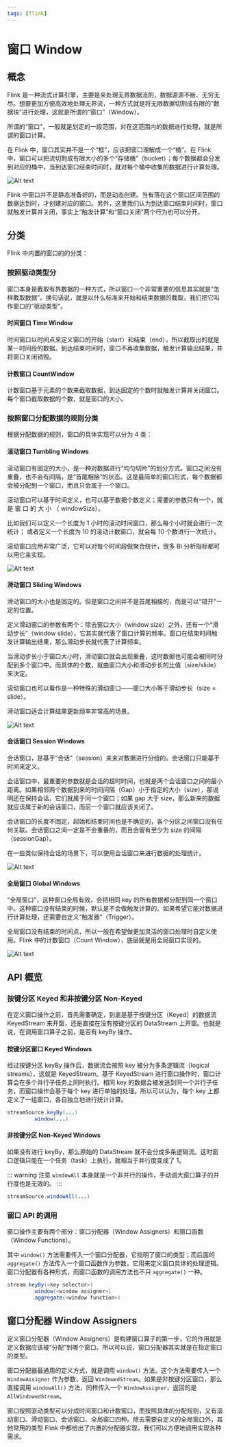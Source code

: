 ```yaml
---
tags: [flink]
---
```


# 窗口 Window

## 概念

Flink 是一种流式计算引擎，主要是来处理无界数据流的，数据源源不断、无穷无尽。想要更加方便高效地处理无界流，一种方式就是将无限数据切割成有限的“数据块”进行处理，这就是所谓的“窗口”（Window）。

所谓的“窗口”，一般就是划定的一段范围，对在这范围内的数据进行处理，就是所谓的窗口计算。

在 Flink 中，窗口其实并不是一个“框”，应该把窗口理解成一个“桶”。在 Flink 中，窗口可以把流切割成有限大小的多个“存储桶”（bucket）；每个数据都会分发到对应的桶中，当到达窗口结束时间时，就对每个桶中收集的数据进行计算处理。

![Alt text](images/1-%E7%AA%97%E5%8F%A3/image.png)

Flink 中窗口并不是静态准备好的，而是动态创建。当有落在这个窗口区间范围的数据达到时，才创建对应的窗口。另外，这里我们认为到达窗口结束时间时，窗口就触发计算并关闭，事实上“触发计算”和“窗口关闭”两个行为也可以分开。

## 分类

Flink 中内置的窗口的的分类：

### 按照驱动类型分

窗口本身是截取有界数据的一种方式，所以窗口一个非常重要的信息其实就是“怎样截取数据”。换句话说，就是以什么标准来开始和结束数据的截取，我们把它叫作窗口的“驱动类型”。

#### 时间窗口 Time Window

时间窗口以时间点来定义窗口的开始（start）和结束（end），所以截取出的就是某一时间段的数据。到达结束时间时，窗口不再收集数据，触发计算输出结果，并将窗口关闭销毁。

#### 计数窗口 CountWindow

计数窗口基于元素的个数来截取数据，到达固定的个数时就触发计算并关闭窗口。每个窗口截取数据的个数，就是窗口的大小。

### 按照窗口分配数据的规则分类

根据分配数据的规则，窗口的具体实现可以分为 4 类：

#### 滚动窗口 Tumbling Windows

滚动窗口有固定的大小，是一种对数据进行“均匀切片”的划分方式。窗口之间没有重叠，也不会有间隔，是“首尾相接”的状态。这是最简单的窗口形式，每个数据都会被分配到一个窗口，而且只会属于一个窗口。

滚动窗口可以基于时间定义，也可以基于数据个数定义；需要的参数只有一个，就 是 窗 口 的 大 小 （ windowSize）。

比如我们可以定义一个长度为 1 小时的滚动时间窗口，那么每个小时就会进行一次统计；
或者定义一个长度为 10 的滚动计数窗口，就会每 10 个数进行一次统计。

滚动窗口应用非常广泛，它可以对每个时间段做聚合统计，很多 BI 分析指标都可以用它来实现。

![Alt text](<images/1-窗口 Window/image.png>)

#### 滑动窗口 Sliding Windows

滑动窗口的大小也是固定的。但是窗口之间并不是首尾相接的，而是可以“错开”一定的位置。

定义滑动窗口的参数有两个：除去窗口大小（window size）之外，还有一个“滑动步长”（window slide），它其实就代表了窗口计算的频率。窗口在结束时间触发计算输出结果，那么滑动步长就代表了计算频率。

当滑动步长小于窗口大小时，滑动窗口就会出现重叠，这时数据也可能会被同时分配到多个窗口中。而具体的个数，就由窗口大小和滑动步长的比值（size/slide）来决定。

滚动窗口也可以看作是一种特殊的滑动窗口——窗口大小等于滑动步长（size = slide）。

滑动窗口适合计算结果更新频率非常高的场景。

![Alt text](<images/1-窗口 Window/image-1.png>)

#### 会话窗口 Session Windows

会话窗口，是基于“会话”（session）来来对数据进行分组的。会话窗口只能基于时间来定义。

会话窗口中，最重要的参数就是会话的超时时间，也就是两个会话窗口之间的最小距离。如果相邻两个数据到来的时间间隔（Gap）小于指定的大小（size），那说明还在保持会话，它们就属于同一个窗口；如果 gap 大于 size，那么新来的数据就应该属于新的会话窗口，而前一个窗口就应该关闭了。

会话窗口的长度不固定，起始和结束时间也是不确定的，各个分区之间窗口没有任何关联。会话窗口之间一定是不会重叠的，而且会留有至少为 size 的间隔（sessionGap）。

在一些类似保持会话的场景下，可以使用会话窗口来进行数据的处理统计。

![Alt text](<images/1-窗口 Window/image-2.png>)

#### 全局窗口 Global Windows

“全局窗口”，这种窗口全局有效，会把相同 key 的所有数据都分配到同一个窗口中。这种窗口没有结束的时候，默认是不会做触发计算的。如果希望它能对数据进行计算处理，还需要自定义“触发器”（Trigger）。

全局窗口没有结束的时间点，所以一般在希望做更加灵活的窗口处理时自定义使用。Flink 中的计数窗口（Count Window），底层就是用全局窗口实现的。

![Alt text](<images/1-窗口 Window/image-3.png>)

## API 概览

### 按键分区 Keyed 和非按键分区 Non-Keyed

在定义窗口操作之前，首先需要确定，到底是基于按键分区（Keyed）的数据流 KeyedStream 来开窗，还是直接在没有按键分区的 DataStream 上开窗。也就是说，在调用窗口算子之前，是否有 keyBy 操作。

#### 按键分区窗口 Keyed Windows

经过按键分区 keyBy 操作后，数据流会按照 key 被分为多条逻辑流（logical streams），这就是 KeyedStream。基于 KeyedStream 进行窗口操作时，窗口计算会在多个并行子任务上同时执行。相同 key 的数据会被发送到同一个并行子任务，而窗口操作会基于每个 key 进行单独的处理。所以可以认为，每个 key 上都定义了一组窗口，各自独立地进行统计计算。

```java
streamSource.keyBy(...)
        .window(...)
```

#### 非按键分区 Non-Keyed Windows

如果没有进行 keyBy，那么原始的 DataStream 就不会分成多条逻辑流。这时窗口逻辑只能在一个任务（task）上执行，就相当于并行度变成了 1。

::: warning 注意
`windowAll` 本身就是一个非并行的操作，手动调大窗口算子的并行度也是无效的。
:::

```java
streamSource.windowAll(...)
```

### 窗口 API 的调用

窗口操作主要有两个部分：窗口分配器（Window Assigners）和窗口函数（Window Functions）。

其中 `window()` 方法需要传入一个窗口分配器，它指明了窗口的类型；而后面的 `aggregate()` 方法传入一个窗口函数作为参数，它用来定义窗口具体的处理逻辑。窗口分配器有各种形式，而窗口函数的调用方法也不只 `aggregate()` 一种。

```java
stream.keyBy(<key selector>)
        .window(<window assigner>)
        .aggregate(<window function>)
```

## 窗口分配器 Window Assigners

定义窗口分配器（Window Assigners）是构建窗口算子的第一步，它的作用就是定义数据应该被“分配”到哪个窗口。所以可以说，窗口分配器其实就是在指定窗口的类型。

窗口分配器最通用的定义方式，就是调用 `window()` 方法。这个方法需要传入一个 `WindowAssigner` 作为参数，返回 `WindowedStream`。如果是非按键分区窗口，那么直接调用 `windowAll()` 方法，同样传入一个 `WindowAssigner`，返回的是 `AllWindowedStream`。

窗口按照驱动类型可以分成时间窗口和计数窗口，而按照具体的分配规则，又有滚动窗口、滑动窗口、会话窗口、全局窗口四种。除去需要自定义的全局窗口外，其他常用的类型 Flink 中都给出了内置的分配器实现，我们可以方便地调用实现各种需求。
